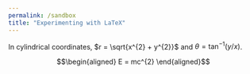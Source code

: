 ```yaml
---
permalink: /sandbox
title: "Experimenting with LaTeX"
---
```


In cylindrical coordinates, $r = \sqrt{x^{2} + y^{2}}$ and $\theta = \tan^{-1}(y/x)$.

$$\begin{aligned}
    E = mc^{2}
\end{aligned}$$